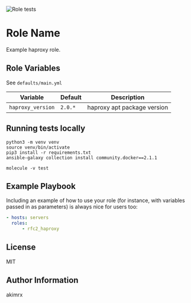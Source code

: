 ![Role tests](https://github.com/akimrx/rfc2_haproxy/actions/workflows/ci.yml/badge.svg)

Role Name
=========

Example haproxy role.

Role Variables
--------------

See `defaults/main.yml`

| Variable | Default | Description |
|----------|---------|-------------|
| `haproxy_version` | `2.0.*` | haproxy apt package version |



Running tests locally
---------------------
```shell
python3 -m venv venv
source venv/bin/activate
pip3 install -r requirements.txt
ansible-galaxy collection install community.docker==2.1.1

molecule -v test
```

Example Playbook
----------------

Including an example of how to use your role (for instance, with variables passed in as parameters) is always nice for users too:

```yaml
- hosts: servers
  roles:
      - rfc2_haproxy
```

License
-------

MIT

Author Information
------------------

akimrx
